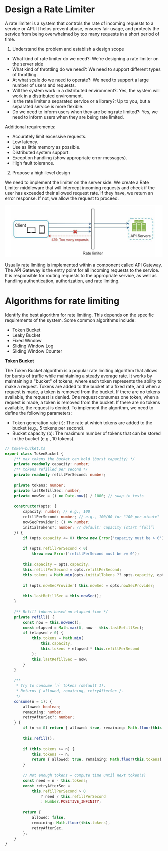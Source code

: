 # Design a Rate Limiter

A rate limiter is a system that controls the rate of incoming requests to a service or API. It helps prevent abuse, ensures fair usage, and protects the service from being overwhelmed by too many requests in a short period of time.

1. Understand the problem and establish a design scope

- What kind of rate limiter do we need?: We're designing a rate limiter on the server side
- What kind of throttling do we need?: We need to support different types of throttling.
- At what scale do we need to operate?: We need to support a large number of users and requests.
- Will the system work in a distributed environment?: Yes, the system will work in a distributed environment.
- Is the rate limiter a separated service or a library?: Up to you, but a separated service is more flexible.
- Do we need to inform users when they are being rate limited?: Yes, we need to inform users when they are being rate limited.

Additional requirements:

- Accurately limit excessive requests.
- Low latency.
- Use as little memory as possible.
- Distributed system support.
- Exception handling (show appropriate error messages).
- High fault tolerance.

2. Propose a high-level design

We need to implement the limiter on the server side. We create a Rate Limiter middleware that will intercept incoming requests and check if the user has exceeded their allowed request rate. If they have, we return an error response. If not, we allow the request to proceed.

![alt text](image.png)

Usually rate limiting is implemented within a component called API Gateway. The API Gateway is the entry point for all incoming requests to the service. It is responsible for routing requests to the appropriate service, as well as handling authentication, authorization, and rate limiting.

# Algorithms for rate limiting

Identify the best algorithm for rate limiting. This depends on the specific requirements of the system. Some common algorithms include:

- Token Bucket
- Leaky Bucket
- Fixed Window
- Sliding Window Log
- Sliding Window Counter

**Token Bucket**

The Token Bucket algorithm is a popular rate limiting algorithm that allows for bursts of traffic while maintaining a steady average rate. It works by maintaining a "bucket" of tokens, where each token represents the ability to make a request. Tokens are added to the bucket at a fixed rate, and when a request is made, a token is removed from the bucket. If there are no tokens available, the request is denied. One request consumes one token, when a request is made, a token is removed from the bucket. If there are no tokens available, the request is denied.
To implement the algorithm, we need to define the following parameters:

- Token generation rate (r): The rate at which tokens are added to the bucket (e.g., 5 tokens per second).
- Bucket capacity (b): The maximum number of tokens that can be stored in the bucket (e.g., 10 tokens).

```typescript
// token-bucket.ts
export class TokenBucket {
	/** max tokens the bucket can hold (burst capacity) */
	private readonly capacity: number;
	/** tokens refilled per second */
	private readonly refillPerSecond: number;

	private tokens: number;
	private lastRefillSec: number;
	private nowSec = () => Date.now() / 1000; // swap in tests

	constructor(opts: {
		capacity: number; // e.g., 100
		refillPerSecond: number; // e.g., 100/60 for "100 per minute"
		nowSecProvider?: () => number;
		initialTokens?: number; // default: capacity (start “full”)
	}) {
		if (opts.capacity <= 0) throw new Error('capacity must be > 0');

		if (opts.refillPerSecond < 0)
			throw new Error('refillPerSecond must be >= 0');

		this.capacity = opts.capacity;
		this.refillPerSecond = opts.refillPerSecond;
		this.tokens = Math.min(opts.initialTokens ?? opts.capacity, opts.capacity);

		if (opts.nowSecProvider) this.nowSec = opts.nowSecProvider;

		this.lastRefillSec = this.nowSec();
	}

	/** Refill tokens based on elapsed time */
	private refill() {
		const now = this.nowSec();
		const elapsed = Math.max(0, now - this.lastRefillSec);
		if (elapsed > 0) {
			this.tokens = Math.min(
				this.capacity,
				this.tokens + elapsed * this.refillPerSecond
			);
			this.lastRefillSec = now;
		}
	}

	/**
	 * Try to consume `n` tokens (default 1).
	 * Returns { allowed, remaining, retryAfterSec }.
	 */
	consume(n = 1): {
		allowed: boolean;
		remaining: number;
		retryAfterSec?: number;
	} {
		if (n <= 0) return { allowed: true, remaining: Math.floor(this.tokens) };

		this.refill();

		if (this.tokens >= n) {
			this.tokens -= n;
			return { allowed: true, remaining: Math.floor(this.tokens) };
		}

		// Not enough tokens — compute time until next token(s)
		const need = n - this.tokens;
		const retryAfterSec =
			this.refillPerSecond > 0
				? need / this.refillPerSecond
				: Number.POSITIVE_INFINITY;

		return {
			allowed: false,
			remaining: Math.floor(this.tokens),
			retryAfterSec,
		};
	}
}
```

